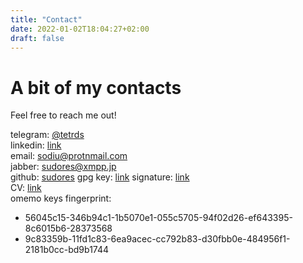 ```yaml
---
title: "Contact"
date: 2022-01-02T18:04:27+02:00
draft: false
---
```


# A bit of my contacts

Feel free to reach me out!

telegram:  [@tetrds](https://t.me/tetrds)  
linkedin:  [link](https://www.linkedin.com/in/andrii-horobchenko-4a32bb1b8/)  
email:     [sodiu@protnmail.com](mailto:sodiu@protonmail.com)  
jabber:    [sudores@xmpp.jp](sudores@xmpp.jp)  
github:    [sudores](https://github.com/sudores)
gpg key:   [link](https://keys.openpgp.org/vks/v1/by-fingerprint/BE35A8C9344BAEAFEB4220E2EF9C4450451B1359)
signature: [link](/contacts.md.asc)  
CV:        [link](/CV_Horobchecnko_Andrii_DevOps.pdf)  
omemo keys fingerprint:
+ 56045c15-346b94c1-1b5070e1-055c5705-94f02d26-ef643395-8c6015b6-28373568
+ 9c83359b-11fd1c83-6ea9acec-cc792b83-d30fbb0e-484956f1-2181b0cc-bd9b1744
